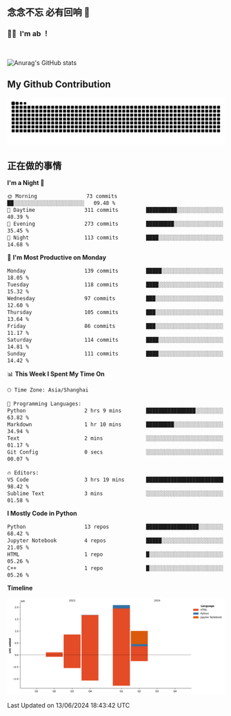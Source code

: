 ## 念念不忘 必有回响  👋
### 👨‍🔧&nbsp;&nbsp;I'm ab ！

<br>

![Anurag's GitHub stats](https://github-readme-stats.vercel.app/api?username=abinzzz&count_private=true&show_icons=true&theme=tokyonight)


## My Github Contribution
![](https://github.com/abinzzz/abinzzz/blob/output/github-contribution-grid-snake.svg)

## 正在做的事情

<!--START_SECTION:waka-->
**I'm a Night 🦉** 

```text
🌞 Morning                73 commits          ██░░░░░░░░░░░░░░░░░░░░░░░   09.48 % 
🌆 Daytime                311 commits         ██████████░░░░░░░░░░░░░░░   40.39 % 
🌃 Evening                273 commits         █████████░░░░░░░░░░░░░░░░   35.45 % 
🌙 Night                  113 commits         ████░░░░░░░░░░░░░░░░░░░░░   14.68 % 
```
📅 **I'm Most Productive on Monday** 

```text
Monday                   139 commits         █████░░░░░░░░░░░░░░░░░░░░   18.05 % 
Tuesday                  118 commits         ████░░░░░░░░░░░░░░░░░░░░░   15.32 % 
Wednesday                97 commits          ███░░░░░░░░░░░░░░░░░░░░░░   12.60 % 
Thursday                 105 commits         ███░░░░░░░░░░░░░░░░░░░░░░   13.64 % 
Friday                   86 commits          ███░░░░░░░░░░░░░░░░░░░░░░   11.17 % 
Saturday                 114 commits         ████░░░░░░░░░░░░░░░░░░░░░   14.81 % 
Sunday                   111 commits         ████░░░░░░░░░░░░░░░░░░░░░   14.42 % 
```


📊 **This Week I Spent My Time On** 

```text
🕑︎ Time Zone: Asia/Shanghai

💬 Programming Languages: 
Python                   2 hrs 9 mins        ████████████████░░░░░░░░░   63.82 % 
Markdown                 1 hr 10 mins        █████████░░░░░░░░░░░░░░░░   34.94 % 
Text                     2 mins              ░░░░░░░░░░░░░░░░░░░░░░░░░   01.17 % 
Git Config               0 secs              ░░░░░░░░░░░░░░░░░░░░░░░░░   00.07 % 

🔥 Editors: 
VS Code                  3 hrs 19 mins       █████████████████████████   98.42 % 
Sublime Text             3 mins              ░░░░░░░░░░░░░░░░░░░░░░░░░   01.58 % 
```

**I Mostly Code in Python** 

```text
Python                   13 repos            █████████████████░░░░░░░░   68.42 % 
Jupyter Notebook         4 repos             █████░░░░░░░░░░░░░░░░░░░░   21.05 % 
HTML                     1 repo              █░░░░░░░░░░░░░░░░░░░░░░░░   05.26 % 
C++                      1 repo              █░░░░░░░░░░░░░░░░░░░░░░░░   05.26 % 
```



**Timeline**

![Lines of Code chart](https://raw.githubusercontent.com/abinzzz/abinzzz/main/assets/bar_graph.png)


 Last Updated on 13/06/2024 18:43:42 UTC
<!--END_SECTION:waka-->



